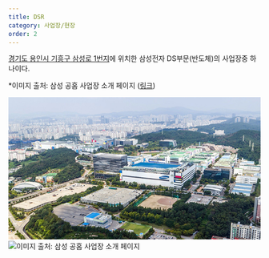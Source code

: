 ```yaml
---
title: DSR
category: 사업장/현장
order: 2
---
```



[경기도 용인시 기흥구 삼성로 1번지](https://naver.me/FCbBstmi)에 위치한 삼성전자 DS부문(반도체)의 사업장중 하나이다.

*이미지 출처: 삼성 공홈 사업장 소개 페이지 ([링크](https://www.samsung.com/sec/aboutsamsung/company/divisions/))

![Enter-image-description](/imgs/2023-12-17/KjjZCHsniq73Z571.png)![이미지 출처: 삼성 공홈 사업장 소개 페이지](https://images.samsung.com/is/image/samsung/p5/sec/aboutsamsung/2019/company/divisions/1126/samsung-sec-giheung-office.jpg?$ORIGIN_JPG$)
<!--stackedit_data:
eyJoaXN0b3J5IjpbMTAyMDk3NjMzMiwxMTM3NzY0MDUyXX0=
-->